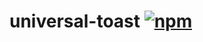 # universal-toast [![npm](https://img.shields.io/npm/v/universal-toast.svg)](https://www.npmjs.com/package/universal-toast)

